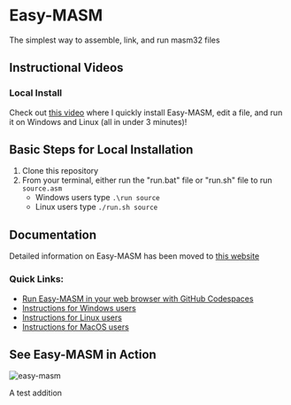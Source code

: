 # Easy-MASM

The simplest way to assemble, link, and run masm32 files

## Instructional Videos

### Local Install
Check out [this video](https://youtu.be/-pYwO4sTpxI) where I quickly install Easy-MASM, edit a file, and run it on Windows and Linux (all in under 3 minutes)!

## Basic Steps for Local Installation

1. Clone this repository
2. From your terminal, either run the "run.bat" file or "run.sh" file to run `source.asm`
    * Windows users type `.\run source`
    * Linux users type `./run.sh source`

## Documentation

Detailed information on Easy-MASM has been moved to [this website](https://jere-mie.github.io/easy-masm/)

### Quick Links:

- [Run Easy-MASM in your web browser with GitHub Codespaces](https://jere-mie.github.io/easy-masm/codespaces)
- [Instructions for Windows users](https://jere-mie.github.io/easy-masm/windows)
- [Instructions for Linux users](https://jere-mie.github.io/easy-masm/linux)
- [Instructions for MacOS users](https://jere-mie.github.io/easy-masm/macos)

## See Easy-MASM in Action

![easy-masm](https://user-images.githubusercontent.com/47261508/150897022-f96b097d-8246-435c-8caf-37eb6949b10f.gif)

A test addition
